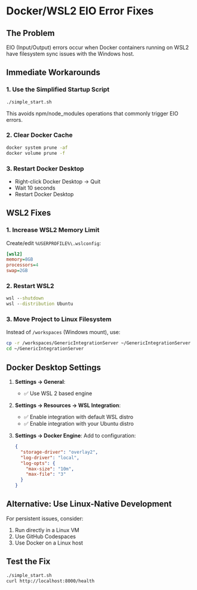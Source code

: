 # Docker/WSL2 EIO Error Fixes

## The Problem
EIO (Input/Output) errors occur when Docker containers running on WSL2 have filesystem sync issues with the Windows host.

## Immediate Workarounds

### 1. Use the Simplified Startup Script
```bash
./simple_start.sh
```
This avoids npm/node_modules operations that commonly trigger EIO errors.

### 2. Clear Docker Cache
```bash
docker system prune -af
docker volume prune -f
```

### 3. Restart Docker Desktop
- Right-click Docker Desktop → Quit
- Wait 10 seconds
- Restart Docker Desktop

## WSL2 Fixes

### 1. Increase WSL2 Memory Limit
Create/edit `%USERPROFILE%\.wslconfig`:
```ini
[wsl2]
memory=8GB
processors=4
swap=2GB
```

### 2. Restart WSL2
```cmd
wsl --shutdown
wsl --distribution Ubuntu
```

### 3. Move Project to Linux Filesystem
Instead of `/workspaces` (Windows mount), use:
```bash
cp -r /workspaces/GenericIntegrationServer ~/GenericIntegrationServer
cd ~/GenericIntegrationServer
```

## Docker Desktop Settings

1. **Settings → General**:
   - ✅ Use WSL 2 based engine

2. **Settings → Resources → WSL Integration**:
   - ✅ Enable integration with default WSL distro
   - ✅ Enable integration with your Ubuntu distro

3. **Settings → Docker Engine**:
   Add to configuration:
   ```json
   {
     "storage-driver": "overlay2",
     "log-driver": "local",
     "log-opts": {
       "max-size": "10m",
       "max-file": "3"
     }
   }
   ```

## Alternative: Use Linux-Native Development

For persistent issues, consider:
1. Run directly in a Linux VM
2. Use GitHub Codespaces
3. Use Docker on a Linux host

## Test the Fix
```bash
./simple_start.sh
curl http://localhost:8000/health
```










